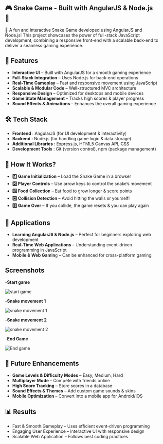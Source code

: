 ## 🎮 Snake Game - Built with AngularJS & Node.js 🐍

🚀 A fun and interactive Snake Game developed using AngularJS and Node.js! This project showcases the power of full-stack JavaScript development, combining a responsive front-end with a scalable back-end to deliver a seamless gaming experience.

## 🌟 Features
- **Interactive UI** – Built with AngularJS for a smooth gaming experience
- **Full-Stack Integration** – Uses Node.js for back-end operations
- **Real-Time Gameplay** – Fast and responsive movement using JavaScript
- **Scalable & Modular Code** – Well-structured MVC architecture
- **Responsive Design** – Optimized for desktops and mobile devices
- **Game State Management** – Tracks high scores & player progress
- **Sound Effects & Animations** – Enhances the overall gaming experience

## 🛠️ Tech Stack
- **Frontend** : AngularJS (for UI development & interactivity)
- **Backend** : Node.js (for handling game logic & data storage)
- **Additional Libraries** : Express.js, HTML5 Canvas API, CSS
- **Development Tools** : Git (version control), npm (package management)

## 🎯 How It Works?
- **1️⃣ Game Initialization** – Load the Snake Game in a browser
- **2️⃣ Player Controls** – Use arrow keys to control the snake’s movement
- **3️⃣ Food Collection** – Eat food to grow longer & score points
- **4️⃣ Collision Detection** – Avoid hitting the walls or yourself!
- **5️⃣ Game Over** – If you collide, the game resets & you can play again

## 📌 Applications
- **Learning AngularJS & Node.js** – Perfect for beginners exploring web development
- **Real-Time Web Applications** – Understanding event-driven programming in JavaScript
- **Mobile & Web Gamin**g – Can be enhanced for cross-platform gaming

## Screenshots


-**Start game**

![start game](https://github.com/user-attachments/assets/9ebe2562-847e-4c7e-b008-5e69fd32e380)


-**Snake movement 1**

![snake movement 1](https://github.com/user-attachments/assets/c48f68ee-7f0e-4393-a3dc-2cafbf57a32b)


-**Snake movement 2**

![snake movement 2](https://github.com/user-attachments/assets/f0335be7-d3a7-4b39-9a76-29be8f113d76)


-**End Game**

![End game](https://github.com/user-attachments/assets/7db77c48-9b71-404d-b7f3-341ba1bea594)

 

## 🚀 Future Enhancements
- **Game Levels & Difficulty Modes** – Easy, Medium, Hard
- **Multiplayer Mode** – Compete with friends online
- **High Score Tracking** – Store scores in a database
- **Sound Effects & Themes** – Add custom game sounds & skins
- **Mobile Optimization** – Convert into a mobile app for Android/iOS

## 📊 Results
- Fast & Smooth Gameplay – Uses efficient event-driven programming
- Engaging User Experience – Interactive UI with responsive design
- Scalable Web Application – Follows best coding practices
